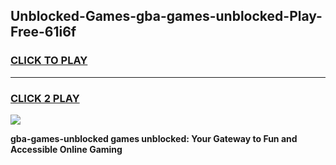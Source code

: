 
## Unblocked-Games-gba-games-unblocked-Play-Free-61i6f
<h3>
<a href="https://premium76.site?title=gba-games-unblocked&ref=19M">CLICK TO PLAY</a></h3>
<hr>

<h3>
<a href="https://premium76.site?title=gba-games-unblocked&ref=19M">CLICK 2 PLAY</a>
  
</h3>

<a href="https://premium76.site?title=gba-games-unblocked&ref=19M"><img src="https://clearcache.store/games.png"></a>


**gba-games-unblocked games unblocked: Your Gateway to Fun and Accessible Online Gaming**
